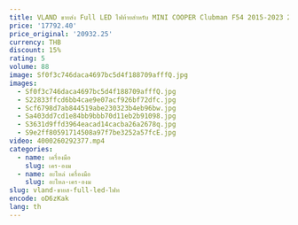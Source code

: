 ```yaml
---
title: VLAND ขายส่ง Full LED ไฟท้ายสําหรับ MINI COOPER Clubman F54 2015-2023 2nd Gen การปรับเปลี่ยนและการอัพเกรด
price: '17792.40'
price_original: '20932.25'
currency: THB
discount: 15%
rating: 5
volume: 88
image: Sf0f3c746daca4697bc5d4f188709afffQ.jpg
images:
  - Sf0f3c746daca4697bc5d4f188709afffQ.jpg
  - S22833ffcd6bb4cae9e07acf926bf72dfc.jpg
  - Scf6798d7ab844519abe230323b4eb96bw.jpg
  - Sa403dd7cd1e84bb9bbb70d11eb2b91098.jpg
  - S3631d9ffd3964eacad14cacba26a2678q.jpg
  - S9e2ff80591714508a97f7be3252a57fcE.jpg
video: 4000260292377.mp4
categories:
  - name: เครื่องมือ
    slug: เคร-องม
  - name: อะไหล่ เครื่องมือ
    slug: อะไหล-เคร-องม
slug: vland-ขายส-full-led-ไฟท
encode: oD6zKak
lang: th
---
```

  